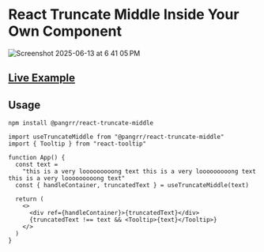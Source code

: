 # React Truncate Middle Inside Your Own Component

![Screenshot 2025-06-13 at 6 41 05 PM](https://github.com/user-attachments/assets/e28a1be3-984a-430e-8de2-67a1027c3ada)

## [Live Example](https://playcode.io/2422815)

## Usage

`npm install @pangrr/react-truncate-middle`

```tsx
import useTruncateMiddle from "@pangrr/react-truncate-middle"
import { Tooltip } from "react-tooltip"

function App() {
  const text =
    "this is a very looooooooong text this is a very looooooooong text this is a very looooooooong text"
  const { handleContainer, truncatedText } = useTruncateMiddle(text)

  return (
    <>
      <div ref={handleContainer}>{truncatedText}</div>
      {truncatedText !== text && <Tooltip>{text}</Tooltip>}
    </>
  )
}
```
